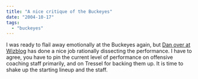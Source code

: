 ```yaml
---
title: "A nice critique of the Buckeyes"
date: "2004-10-17"
tags: 
  - "buckeyes"
---
```


I was ready to flail away emotionally at the Buckeyes again, but [Dan over at Wizblog](http://www.danwismar.com/archives/wizblog/002447.html) has done a nice job rationally dissecting the performance. I have to agree, you have to pin the current level of performance on offensive coaching staff primarily, and on Tressel for backing them up. It is time to shake up the starting lineup and the staff.
